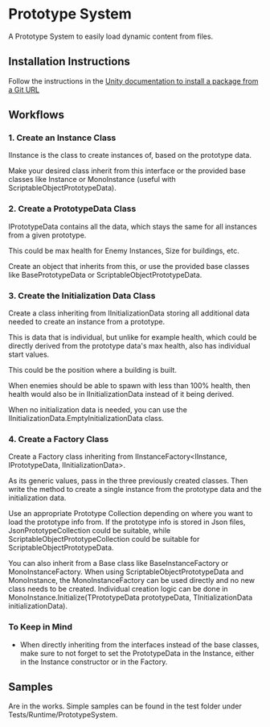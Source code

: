# Prototype System

A Prototype System to easily load dynamic content from files.

[//]: # (## Overview)

## Installation Instructions

Follow the instructions in the [Unity documentation to install a package from a Git URL](https://docs.unity3d.com/6000.1/Documentation/Manual/upm-ui-giturl.html)

## Workflows

### 1. Create an Instance Class 
IInstance<IPrototypeData> is the class to create instances of, based on the prototype data.

Make your desired class inherit from this interface or the provided base classes like Instance or MonoInstance (useful with ScriptableObjectPrototypeData).

### 2. Create a PrototypeData Class
IPrototypeData contains all the data, which stays the same for all instances from a given prototype.

This could be max health for Enemy Instances, Size for buildings, etc.

Create an object that inherits from this, or use the provided base classes like BasePrototypeData or ScriptableObjectPrototypeData.

### 3. Create the Initialization Data Class
Create a class inheriting from IInitializationData storing all additional data needed to create an instance from a prototype.

This is data that is individual, but unlike for example health, which could be directly derived from the prototype data's max health, also has individual start values.

This could be the position where a building is built.

When enemies should be able to spawn with less than 100% health, then health would also be in IInitializationData instead of it being derived. 

When no initialization data is needed, you can use the IInitializationData.EmptyInitializationData class.

### 4. Create a Factory Class
Create a Factory class inheriting from IInstanceFactory<IInstance<IPrototypeData>, IPrototypeData, IInitializationData>.

As its generic values, pass in the three previously created classes. Then write the method to create a single instance from the prototype data and the initialization data.

Use an appropriate Prototype Collection depending on where you want to load the prototype info from. If the prototype info is stored in Json files, JsonPrototypeCollection could be suitable, while ScriptableObjectPrototypeCollection could be suitable for ScriptableObjectPrototypeData.

You can also inherit from a Base class like BaseInstanceFactory or MonoInstanceFactory. When using ScriptableObjectPrototypeData and MonoInstance, the MonoInstanceFactory can be used directly and no new class needs to be created. Individual creation logic can be done in MonoInstance.Initialize(TPrototypeData prototypeData, TInitializationData initializationData).

### To Keep in Mind
- When directly inheriting from the interfaces instead of the base classes, make sure to not forget to set the PrototypeData in the Instance, either in the Instance constructor or in the Factory.

## Samples

Are in the works. Simple samples can be found in the test folder under Tests/Runtime/PrototypeSystem. 
